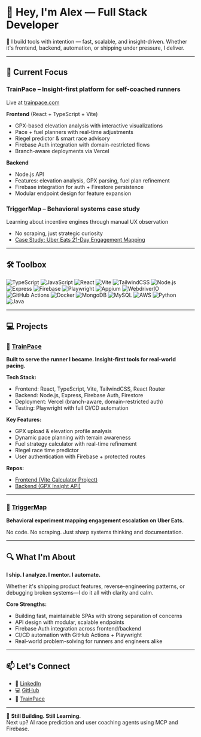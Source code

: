# 👋 Hey, I'm Alex — Full Stack Developer

🚀 I build tools with intention — fast, scalable, and insight-driven. Whether it's frontend, backend, automation, or shipping under pressure, I deliver.

---

## 🧠 Current Focus

### **TrainPace** – Insight-first platform for self-coached runners
Live at [trainpace.com](https://trainpace.com)

**Frontend** (React + TypeScript + Vite)
- GPX-based elevation analysis with interactive visualizations
- Pace + fuel planners with real-time adjustments
- Riegel predictor & smart race advisory
- Firebase Auth integration with domain-restricted flows
- Branch-aware deployments via Vercel

**Backend**
- Node.js API
- Features: elevation analysis, GPX parsing, fuel plan refinement
- Firebase integration for auth + Firestore persistence
- Modular endpoint design for feature expansion

### **TriggerMap** – Behavioral systems case study
Learning about incentive engines through manual UX observation
- No scraping, just strategic curiosity
- [Case Study: Uber Eats 21-Day Engagement Mapping](https://shrub-shift-a82.notion.site/TriggerMap-UberEats-21-Days-213ec0fe600280c1bb91e4fbc1058dfb)

---

## 🛠️ Toolbox

![TypeScript](https://img.shields.io/badge/-TypeScript-3178C6?logo=typescript&logoColor=white)
![JavaScript](https://img.shields.io/badge/-JavaScript-F7DF1E?logo=javascript&logoColor=black)
![React](https://img.shields.io/badge/-React-61DAFB?logo=react&logoColor=black)
![Vite](https://img.shields.io/badge/-Vite-646CFF?logo=vite&logoColor=white)
![TailwindCSS](https://img.shields.io/badge/-Tailwind-38B2AC?logo=tailwind-css&logoColor=white)
![Node.js](https://img.shields.io/badge/-Node.js-339933?logo=node.js&logoColor=white)
![Express](https://img.shields.io/badge/-Express-000000?logo=express&logoColor=white)
![Firebase](https://img.shields.io/badge/-Firebase-FFCA28?logo=firebase&logoColor=black)
![Playwright](https://img.shields.io/badge/-Playwright-2EAD33?logo=playwright&logoColor=white)
![Appium](https://img.shields.io/badge/-Appium-00B2E2?logo=appium&logoColor=white)
![WebdriverIO](https://img.shields.io/badge/-WebdriverIO-EA5D5D?logo=webdriverio&logoColor=white)
![GitHub Actions](https://img.shields.io/badge/-GitHub_Actions-2088FF?logo=github-actions&logoColor=white)
![Docker](https://img.shields.io/badge/-Docker-2496ED?logo=docker&logoColor=white)
![MongoDB](https://img.shields.io/badge/-MongoDB-47A248?logo=mongodb&logoColor=white)
![MySQL](https://img.shields.io/badge/-MySQL-4479A1?logo=mysql&logoColor=white)
![AWS](https://img.shields.io/badge/-AWS-232F3E?logo=amazonaws&logoColor=white)
![Python](https://img.shields.io/badge/-Python-3776AB?logo=python&logoColor=white)
![Java](https://img.shields.io/badge/-Java-007396?logo=java&logoColor=white)

---

## 💻 Projects

### 🏃 [TrainPace](https://trainpace.com)
**Built to serve the runner I became. Insight-first tools for real-world pacing.**

**Tech Stack:**
- Frontend: React, TypeScript, Vite, TailwindCSS, React Router
- Backend: Node.js, Express, Firebase Auth, Firestore
- Deployment: Vercel (branch-aware, domain-restricted auth)
- Testing: Playwright with full CI/CD automation

**Key Features:**
- GPX upload & elevation profile analysis
- Dynamic pace planning with terrain awareness
- Fuel strategy calculator with real-time refinement
- Riegel race time predictor
- User authentication with Firebase + protected routes

**Repos:**
- [Frontend (Vite Calculator Project)](https://github.com/aleexwong/vitecalculatorproject)
- [Backend (GPX Insight API)](https://github.com/aleexwong/gpx-insight-api)

---

### 🧠 [TriggerMap](https://shrub-shift-a82.notion.site/TriggerMap-UberEats-21-Days-213ec0fe600280c1bb91e4fbc1058dfb)
**Behavioral experiment mapping engagement escalation on Uber Eats.**

No code. No scraping. Just sharp systems thinking and documentation.

---

## 🔍 What I'm About

**I ship. I analyze. I mentor. I automate.**

Whether it's shipping product features, reverse-engineering patterns, or debugging broken systems—I do it all with clarity and calm.

**Core Strengths:**
- Building fast, maintainable SPAs with strong separation of concerns
- API design with modular, scalable endpoints
- Firebase Auth integration across frontend/backend
- CI/CD automation with GitHub Actions + Playwright
- Real-world problem-solving for runners and engineers alike

---

## 📫 Let's Connect

- 🧠 [LinkedIn](https://linkedin.com/in/aleexwong)
- 💻 [GitHub](https://github.com/aleexwong)
- 🏃 [TrainPace](https://trainpace.com)

---

🧵 **Still Building. Still Learning.**  
Next up? AI race prediction and user coaching agents using MCP and Firebase.
